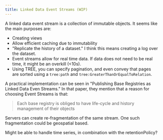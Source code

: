 ```yaml
---
title: Linked Data Event Streams (WIP)
---
```


A linked data event stream is a collection of immutable objects.
It seems like the main purposes are:
- Creating views
- Allow efficient caching due to immutability
- "Replicate the history of a dataset." I think this means creating a log over the dataset.
- Event streams allow for real time data. If data does not need to be real time, it might be an overkill (<10s).
- Using TREE, you can specify pagination, 
  and even convey that pages are sorted using a `tree:path` and `tree:GreaterThanOrEqualToRelation`.

A practical implementation can be seen in "Publishing Base Registries as Linked Data Even Streams."
In that paper, they mention that a reason for choosing Event Streams is that:
> Each base registry is obliged to have life-cycle and history management of their objects

Servers can create re-fragmentation of the same stream. One such fragmentation could be geospatial based.

Might be able to handle time series, in combination with the retentionPolicy?

